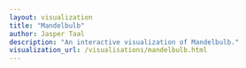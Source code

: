 ```yaml
---
layout: visualization
title: "Mandelbulb"
author: Jasper Taal
description: "An interactive visualization of Mandelbulb."
visualization_url: /visualisations/mandelbulb.html
---
```

